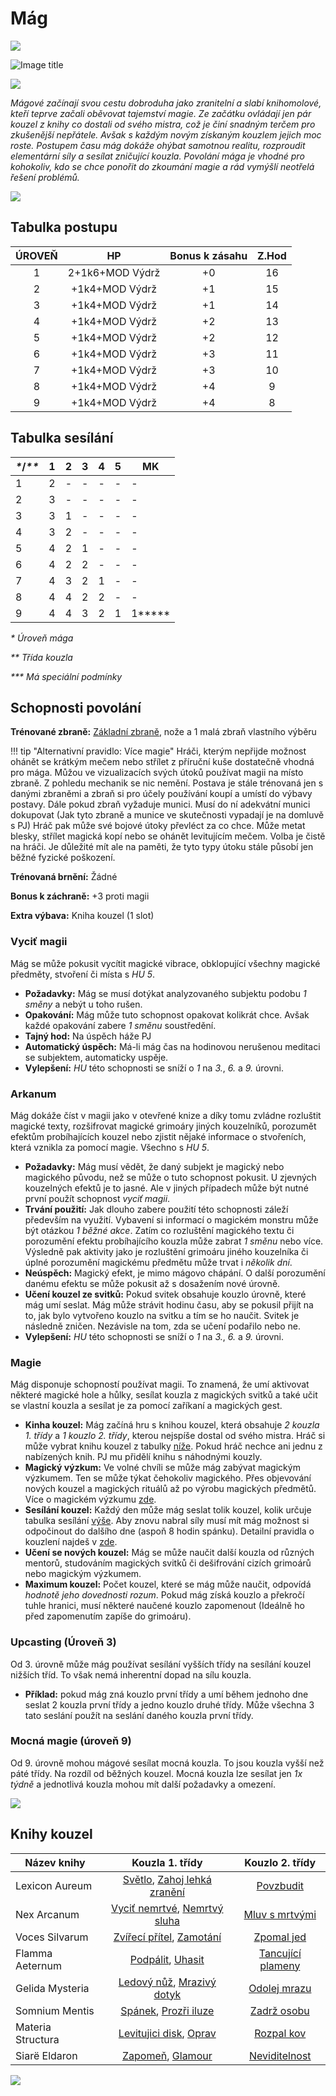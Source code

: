 # Mág

<img src="/assets/sep_line.png"/>

![Image title](/assets/OW/classes/Mage.png)

<img src="/assets/sep_line.png"/>

*Mágové začínají svou cestu dobroduha jako zranitelní a slabí knihomolové, kteří teprve začali oběvovat tajemství magie. Ze začátku ovládají jen pár kouzel z knihy co dostali od svého mistra, což je činí snadným terčem pro zkušenější nepřátele. Avšak s každým novým získaným kouzlem jejich moc roste. Postupem času mág dokáže ohýbat samotnou realitu, rozproudit elementární síly a sesílat zničující kouzla. Povolání mága je vhodné pro kohokoliv, kdo se chce ponořit do zkoumání magie a rád vymýšlí neotřelá řešení problémů.*

<img src="/assets/sep_line.png"/>

## Tabulka postupu

| ÚROVEŇ |       HP        | Bonus k zásahu | Z.Hod |
| :----: | :-------------: | :------------: | :---: |
|   1    | 2+1k6+MOD Výdrž |       +0       |  16   |
|   2    | +1k4+MOD Výdrž  |       +1       |  15   |
|   3    | +1k4+MOD Výdrž  |       +1       |  14   |
|   4    | +1k4+MOD Výdrž  |       +2       |  13   |
|   5    | +1k4+MOD Výdrž  |       +2       |  12   |
|   6    | +1k4+MOD Výdrž  |       +3       |  11   |
|   7    | +1k4+MOD Výdrž  |       +3       |  10   |
|   8    | +1k4+MOD Výdrž  |       +4       |   9   |
|   9    | +1k4+MOD Výdrž  |       +4       |   8   |

## Tabulka sesílání

| *\**/*\*\** | 1    | 2    | 3    | 4    | 5    | MK        |
| :---------- | ---- | ---- | ---- | ---- | ---- | --------- |
| 1           | 2    | -    | -    | -    | -    | -         |
| 2           | 3    | -    | -    | -    | -    | -         |
| 3           | 3    | 1    | -    | -    | -    | -         |
| 4           | 3    | 2    | -    | -    | -    | -         |
| 5           | 4    | 2    | 1    | -    | -    | -         |
| 6           | 4    | 2    | 2    | -    | -    | -         |
| 7           | 4    | 3    | 2    | 1    | -    | -         |
| 8           | 4    | 4    | 2    | 2    | -    | -         |
| 9           | 4    | 4    | 3    | 2    | 1    | 1*\*\*\** |

*\* Úroveň mága*

*\*\* Třída kouzla*

*\*\*\* Má speciální podmínky*

## Schopnosti povolání

**Trénované zbraně:** [Základní zbraně](/Gear/#zakladni-zbrane), nože a 1 malá zbraň vlastního výběru

!!! tip "Alternativní pravidlo: Více magie"
    Hráči, kterým nepřijde možnost ohánět se krátkým mečem nebo střílet z příruční kuše dostatečně vhodná pro mága. Můžou ve vizualizacích svých útoků používat magii na místo zbraně. Z pohledu mechanik se nic nemění. Postava je stále trénovaná jen s danými zbraněmi a zbraň si pro účely používání koupí a umístí do výbavy postavy. Dále pokud zbraň vyžaduje munici. Musí do ní adekvátní munici dokupovat (Jak tyto zbraně a munice ve skutečnosti vypadají je na domluvě s PJ) Hráč pak může své bojové útoky převléct za co chce. Může metat blesky, střílet magická kopí nebo se ohánět levitujícím mečem. Volba je čistě na hráči. Je důležité mít ale na paměti, že tyto typy útoku stále působí jen běžné fyzické poškození.

**Trénovaná brnění:** Žádné

**Bonus k záchraně:** +3 proti magii

**Extra výbava:** Kniha kouzel (1 slot)

### Vyciť magii

Mág se může pokusit vycítit magické vibrace, obklopující všechny magické předměty, stvoření či místa s *HU 5*.

- **Požadavky:** Mág se musí dotýkat analyzovaného subjektu podobu *1 směny* a nebýt u toho rušen.
- **Opakování:** Mág může tuto schopnost opakovat kolikrát chce. Avšak každé opakování zabere *1 směnu* soustředění.
- **Tajný hod:** Na úspěch háže PJ
- **Automatický úspěch:** Má-li mág čas na hodinovou nerušenou meditaci se subjektem, automaticky uspěje.
- **Vylepšení:** *HU* této schopnosti se sníží o *1* na *3.*, *6.* a *9.* úrovni.

### Arkanum

Mág dokáže číst v magii jako v otevřené knize a díky tomu zvládne rozluštit magické texty, rozšifrovat magické grimoáry jiných kouzelníků, porozumět efektům probíhajících kouzel nebo zjistit nějaké informace o stvořeních, která vznikla za pomocí magie. Všechno s *HU 5*.

- **Požadavky:** Mág musí vědět, že daný subjekt je magický nebo magického původu, než se může o tuto schopnost pokusit. U zjevných kouzelných efektů je to jasné. Ale v jiných případech může být nutné první použít schopnost *vyciť magii*.
- **Trvání použití:** Jak dlouho zabere použití této schopnosti záleží především na využití. Vybavení si informací o magickém monstru může být otázkou *1 běžné akce*. Zatím co rozluštění magického textu či porozumění efektu probíhajícího kouzla může zabrat *1 směnu* nebo více. Výsledně pak aktivity jako je rozluštění grimoáru jiného kouzelníka či úplné porozumění magickému předmětu může trvat i *několik dní*.
- **Neúspěch:** Magický efekt, je mimo mágovo chápání. O další porozumění danému efektu se může pokusit až s dosažením nové úrovně.
- **Učení kouzel ze svitků:** Pokud svitek obsahuje kouzlo úrovně, které mág umí seslat. Mág může strávit hodinu času, aby se pokusil přijít na to, jak bylo vytvořeno kouzlo na svitku a tím se ho naučit. Svitek je následně zničen. Nezávisle na tom, zda se učení podařilo nebo ne. 
- **Vylepšení:** *HU* této schopnosti se sníží o *1* na *3.*, *6.* a *9.* úrovni.

### Magie

Mág disponuje schopností používat magii. To znamená, že umí aktivovat některé magické hole a hůlky, sesílat kouzla z magických svitků a také učit se vlastní kouzla a sesílat je za pomocí zaříkaní a magických gest.

- **Kinha kouzel:** Mág začíná hru s knihou kouzel, která obsahuje *2 kouzla 1. třídy* a *1 kouzlo 2. třídy*, kterou nejspíše dostal od svého mistra. Hráč si může vybrat knihu kouzel z tabulky [níže](/Zasazení%20%28Žánry%29/Starý%20svět%20%28Fantasy%29/Povolání/Mág/#knihy-kouzel). Pokud hráč nechce ani jednu z nabízených knih. PJ mu přidělí knihu s náhodnými kouzly.
- **Magický výzkum:** Ve volné chvíli se může mág zabývat magickým výzkumem. Ten se může týkat čehokoliv magického. Přes objevování nových kouzel a magických rituálů až po výrobu magických předmětů. Více o magickém výzkumu [zde](/Pravidla%20a%20procedury/Downtime/#magicky-vyzkum).
- **Sesílání kouzel:** Každý den může mág seslat tolik kouzel, kolik určuje tabulka sesílání [výše](/Zasazení%20%28Žánry%29/Starý%20svět%20%28Fantasy%29/Povolání/Mág/#tabulka-sesilani). Aby znovu nabral síly musí mít mág možnost si odpočinout do dalšího dne (aspoň 8 hodin spánku). Detailní pravidla o kouzlení najdeš v [zde](/Zasazení%20%28Žánry%29/Starý%20svět%20%28Fantasy%29/magic/).
- **Učení se nových kouzel:** Mág se může naučit další kouzla od různých mentorů, studováním magických svitků či dešifrování cizích grimoárů nebo magickým výzkumem.
- **Maximum kouzel:** Počet kouzel, které se mág může naučit, odpovídá *hodnotě jeho dovednosti rozum*. Pokud mág získá kouzlo a překročí tuhle hranici, musí některé naučené kouzlo zapomenout (Ideálně ho před zapomenutím zapíše do grimoáru).

### Upcasting (Úroveň 3)

Od 3. úrovně může mág používat sesílání vyšších třídy na sesílání kouzel nižších tříd. To však nemá inherentní dopad na sílu kouzla.

- **Příklad:** pokud mág zná kouzlo první třídy a umí během jednoho dne seslat 2 kouzla první třídy a jedno kouzlo druhé třídy. Může všechna 3 tato seslání použít na seslání daného kouzla první třídy.

### Mocná magie (úroveň 9)

Od 9. úrovně mohou mágové sesílat mocná kouzla. To jsou kouzla vyšší než páté třídy. Na rozdíl od běžných kouzel. Mocná kouzla lze sesílat jen *1x týdně* a jednotlivá kouzla mohou mít další požadavky a omezení.

<img src="/assets/sep_line.png"/>

## Knihy kouzel

| Název knihy       |                       Kouzla 1. třídy                        |                       Kouzlo 2. třídy                        |
| ----------------- | :----------------------------------------------------------: | :----------------------------------------------------------: |
| Lexicon Aureum    | [Světlo](/Zasazení%20%28Žánry%29/Starý%20svět%20%28Fantasy%29/magic/#svetlo-tma), [Zahoj lehká zranění](/Zasazení%20%28Žánry%29/Starý%20svět%20%28Fantasy%29/magic/#zahoj-lehka-zraneni-zpusob-lehka-zraneni) | [Povzbudit](/Zasazení%20%28Žánry%29/Starý%20svět%20%28Fantasy%29/magic/#povzbudit-unavit) |
| Nex Arcanum       | [Vyciť nemrtvé](/Zasazen%C3%AD%20%28%C5%BD%C3%A1nry%29/Star%C3%BD%20sv%C4%9Bt%20%28Fantasy%29/magic/#vycit-nemrtve), [Nemrtvý sluha](/Zasazen%C3%AD%20%28%C5%BD%C3%A1nry%29/Star%C3%BD%20sv%C4%9Bt%20%28Fantasy%29/magic/#nemrtvy-sluha) | [Mluv s mrtvými](/Zasazen%C3%AD%20%28%C5%BD%C3%A1nry%29/Star%C3%BD%20sv%C4%9Bt%20%28Fantasy%29/magic/#mluv-s-mrtvymi) |
| Voces Silvarum    | [Zvířecí přítel](/Zasazen%C3%AD%20%28%C5%BD%C3%A1nry%29/Star%C3%BD%20sv%C4%9Bt%20%28Fantasy%29/magic/#zvireci-pritel), [Zamotání](/Zasazen%C3%AD%20%28%C5%BD%C3%A1nry%29/Star%C3%BD%20sv%C4%9Bt%20%28Fantasy%29/magic/#zamotani) | [Zpomal jed](/Zasazení%20%28Žánry%29/Starý%20svět%20%28Fantasy%29/magic/#zpomal-jed) |
| Flamma Aeternum   | [Podpálit](/Zasazení%20%28Žánry%29/Starý%20svět%20%28Fantasy%29/magic/#podpalit-uhasit), [Uhasit](/Zasazení%20%28Žánry%29/Starý%20svět%20%28Fantasy%29/magic/#podpalit-uhasit) | [Tancující plameny](/Zasazení%20%28Žánry%29/Starý%20svět%20%28Fantasy%29/magic/#tancujici-plameny) |
| Gelida Mysteria   | [Ledový nůž](/Zasazení%20%28Žánry%29/Starý%20svět%20%28Fantasy%29/magic/#ledovy-nuz), [Mrazivý dotyk](/Zasazení%20%28Žánry%29/Starý%20svět%20%28Fantasy%29/magic/#mrazivy-dotyk) | [Odolej mrazu](/Zasazení%20%28Žánry%29/Starý%20svět%20%28Fantasy%29/magic/#odolej-ohni-odolej-mrazu) |
| Somnium Mentis    | [Spánek](/Zasazení%20%28Žánry%29/Starý%20svět%20%28Fantasy%29/magic/#spanek), [Prozři iluze](/Zasazení%20%28Žánry%29/Starý%20svět%20%28Fantasy%29/magic/#prozri-iluze) | [Zadrž osobu](/Zasazení%20%28Žánry%29/Starý%20svět%20%28Fantasy%29/magic/#zadrz-osobu) |
| Materia Structura | [Levitujici disk](/Zasazení%20%28Žánry%29/Starý%20svět%20%28Fantasy%29/magic/#levitujici-disk), [Oprav](/Zasazení%20%28Žánry%29/Starý%20svět%20%28Fantasy%29/magic/#oprav) | [Rozpal kov](/Zasazení%20%28Žánry%29/Starý%20svět%20%28Fantasy%29/magic/#rozpal-kov) |
| Siarë Eldaron     | [Zapomeň](/Zasazení%20%28Žánry%29/Starý%20svět%20%28Fantasy%29/magic/#zapomen), [Glamour](/Zasazení%20%28Žánry%29/Starý%20svět%20%28Fantasy%29/magic/#glamour) | [Neviditelnost](/Zasazení%20%28Žánry%29/Starý%20svět%20%28Fantasy%29/magic/#neviditelnost) |

<img src="/assets/sep_line.png"/>
